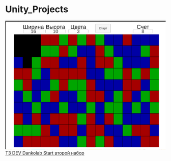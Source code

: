 # Unity_Projects
![Alt-текст](https://github.com/killbut/Unity_Projects/blob/Match3_like_(Test_Job)/gameplay.png)
[ТЗ DEV Dankolab Start второй набор](https://github.com/killbut/Unity_Projects/blob/Match3_like_(Test_Job)/ТЗ%20DEV%20Dankolab%20Start%20второй%20набор.pdf)

